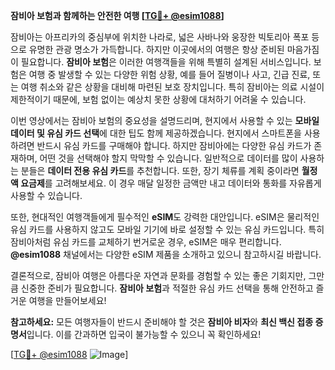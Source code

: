 **잠비아 보험과 함께하는 안전한 여행 [[TG💪+ @esim1088](https://t.me/s/esim1088)]**

잠비아는 아프리카의 중심부에 위치한 나라로, 넓은 사바나와 웅장한 빅토리아 폭포 등으로 유명한 관광 명소가 가득합니다. 하지만 이곳에서의 여행은 항상 준비된 마음가짐이 필요합니다. **잠비아 보험**은 이러한 여행객들을 위해 특별히 설계된 서비스입니다. 보험은 여행 중 발생할 수 있는 다양한 위험 상황, 예를 들어 질병이나 사고, 긴급 진료, 또는 여행 취소와 같은 상황을 대비해 마련된 보호 장치입니다. 특히 잠비아는 의료 시설이 제한적이기 때문에, 보험 없이는 예상치 못한 상황에 대처하기 어려울 수 있습니다.

이번 영상에서는 잠비아 보험의 중요성을 설명드리며, 현지에서 사용할 수 있는 **모바일 데이터 및 유심 카드 선택**에 대한 팁도 함께 제공하겠습니다. 현지에서 스마트폰을 사용하려면 반드시 유심 카드를 구매해야 합니다. 하지만 잠비아에는 다양한 유심 카드가 존재하며, 어떤 것을 선택해야 할지 막막할 수 있습니다. 일반적으로 데이터를 많이 사용하는 분들은 **데이터 전용 유심 카드**를 추천합니다. 또한, 장기 체류를 계획 중이라면 **월정액 요금제**를 고려해보세요. 이 경우 매달 일정한 금액만 내고 데이터와 통화를 자유롭게 사용할 수 있습니다.

또한, 현대적인 여행객들에게 필수적인 **eSIM**도 강력한 대안입니다. eSIM은 물리적인 유심 카드를 사용하지 않고도 모바일 기기에 바로 설정할 수 있는 유심 카드입니다. 특히 잠비아처럼 유심 카드를 교체하기 번거로운 경우, eSIM은 매우 편리합니다. **@esim1088** 채널에서는 다양한 eSIM 제품을 소개하고 있으니 참고하시길 바랍니다.

결론적으로, 잠비아 여행은 아름다운 자연과 문화를 경험할 수 있는 좋은 기회지만, 그만큼 신중한 준비가 필요합니다. **잠비아 보험**과 적절한 유심 카드 선택을 통해 안전하고 즐거운 여행을 만들어보세요! 

**참고하세요:** 모든 여행자들이 반드시 준비해야 할 것은 **잠비아 비자**와 **최신 백신 접종 증명서**입니다. 이를 간과하면 입국이 불가능할 수 있으니 꼭 확인하세요!

[[TG💪+ @esim1088](https://t.me/s/esim1088) ![Image](https://i.postimg.cc/Y0z9fWf4/image.png)]